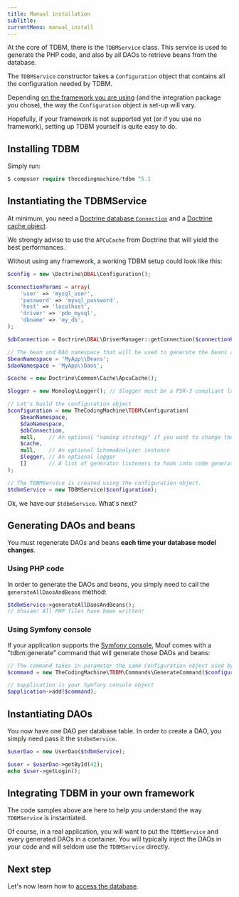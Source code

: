 ```yaml
---
title: Manual installation
subTitle: 
currentMenu: manual_install
---
```


At the core of TDBM, there is the `TDBMService` class. This service is used to generate the PHP code, and also by all DAOs to retrieve beans from the database.

The `TDBMService` constructor takes a `Configuration` object that contains all the configuration needed by TDBM.

Depending [on the framework you are using](install.md) (and the integration package you chose), the way the `Configuration` object is set-up will vary.

Hopefully, if your framework is not supported yet (or if you use no framework), setting up TDBM yourself is quite easy to do.

## Installing TDBM

Simply run:

```php
$ composer require thecodingmachine/tdbm ^5.1
```

## Instantiating the TDBMService

At minimum, you need a [Doctrine database `Connection`](http://docs.doctrine-project.org/projects/doctrine-dbal/en/latest/reference/configuration.html) and a [Doctrine cache object](http://doctrine-orm.readthedocs.io/projects/doctrine-orm/en/latest/reference/caching.html).

We strongly advise to use the `APCuCache` from Doctrine that will yield the best performances.

Without using any framework, a working TDBM setup could look like this:

```php
$config = new \Doctrine\DBAL\Configuration();

$connectionParams = array(
    'user' => 'mysql_user',
    'password' => 'mysql_password',
    'host' => 'localhost',
    'driver' => 'pdo_mysql',
    'dbname' => 'my_db',
);

$dbConnection = Doctrine\DBAL\DriverManager::getConnection($connectionParams, $config);

// The bean and DAO namespace that will be used to generate the beans and DAOs. These namespaces must be autoloadable from Composer.
$beanNamespace = 'MyApp\\Beans';
$daoNamespace = 'MyApp\\Daos';

$cache = new Doctrine\Common\Cache\ApcuCache();

$logger = new Monolog\Logger(); // $logger must be a PSR-3 compliant logger (optional).

// Let's build the configuration object
$configuration = new TheCodingMachine\TDBM\Configuration(
    $beanNamespace,
    $daoNamespace,
    $dbConnection,
    null,    // An optional "naming strategy" if you want to change the way beans/DAOs are named
    $cache,
    null,    // An optional SchemaAnalyzer instance
    $logger, // An optional logger
    []       // A list of generator listeners to hook into code generation
);

// The TDBMService is created using the configuration object.
$tdbmService = new TDBMService($configuration);
```

Ok, we have our `$tdbmService`. What's next?

## Generating DAOs and beans

<div class="alert alert-danger">You must regenerate DAOs and beans <strong>each time your database model changes</strong>.</div>

### Using PHP code

In order to generate the DAOs and beans, you simply need to call the `generateAllDaosAndBeans` method:

```php
$tdbmService->generateAllDaosAndBeans();
// Shazam! All PHP files have been written!
```

### Using Symfony console

If your application supports the [Symfony console](http://symfony.com/doc/current/components/console.html), Mouf comes with a "tdbm:generate" command that will generate those DAOs and beans:

```php
// The command takes in parameter the same Configuration object used by the TDBMService.
$command = new TheCodingMachine\TDBM\Commands\GenerateCommand($configuration);

// $application is your Symfony console object
$application->add($command);
```

## Instantiating DAOs

You now have one DAO per database table. In order to create a DAO, you simply need pass it the `$tdbmService`.

```php
$userDao = new UserDao($tdbmService);

$user = $userDao->getById(42);
echo $user->getLogin();
```

## Integrating TDBM in your own framework

The code samples above are here to help you understand the way `TDBMService` is instantiated.

Of course, in a real application, you will want to put the `TDBMService` and every generated DAOs in a container.
You will typically inject the DAOs in your code and will seldom use the `TDBMService` directly.

## Next step

Let's now learn how to [access the database](quickstart.md).

